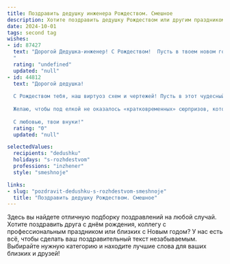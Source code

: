 ```yaml
---
title: Поздравить дедушку инженера Рождеством. Смешное
description: Хотите поздравить дедушку Рождеством или другим праздником? Наш ИИ создаст незабываемое поздравление, а вы обязательно выделитесь среди других.  
date: 2024-10-01
tags: second tag
wishes:
- id: 87427
  text: "Дорогой Дедушка-инженер! С Рождеством!  Пусть в твоем новом году все шестеренки крутятся как надо, а изобретения получаются настолько гениальными, что даже Дед Мороз позавидует!  Желаю тебе крепкого здоровья (чтобы выдерживать испытания новых проектов),  острого ума (чтобы решать самые сложные задачи) и море позитива (чтобы не ломаться от перегрузок!).  С Рождеством!
  "
  rating: "undefined"
  updated: "null"
- id: 44812
  text: "Дорогой дедушка!
  
  С Рождеством тебя, наш виртуоз схем и чертежей! Пусть в этот чудесный праздник жизнь будет, как идеально спроектированный механизм — без всяких заеданий и поломок! Пусть все твои идеи взлетают так же высоко, как на твоих чертежах, а счастье и здоровье будут всегда в твоем \"инженерном\" арсенале.
  
  Желаю, чтобы под елкой не оказалось «кратковременных» сюрпризов, которые требуют «ремонта», а только качественные подарки и радость! Пусть каждый новый день будет, как свежая идея — ярким, неожиданным и непредсказуемым!
  
  С любовью, твои внуки!"
  rating: "0"
  updated: "null"

selectedValues:
  recipients: "dedushku"
  holidays: "s-rozhdestvom"
  professions: "inzhener"
  style: "smeshnoje"

links:
- slug: "pozdravit-dedushku-s-rozhdestvom-smeshnoje"
  title: "Поздравить дедушку Рождеством. Смешное"
---
```


Здесь вы найдете отличную подборку поздравлений на любой случай. 
Хотите поздравить друга с днём рождения, коллегу с профессиональным праздником или близких с Новым годом? У нас есть всё, чтобы сделать ваш поздравительный текст незабываемым. Выбирайте нужную категорию и находите лучшие слова для ваших близких и друзей!
